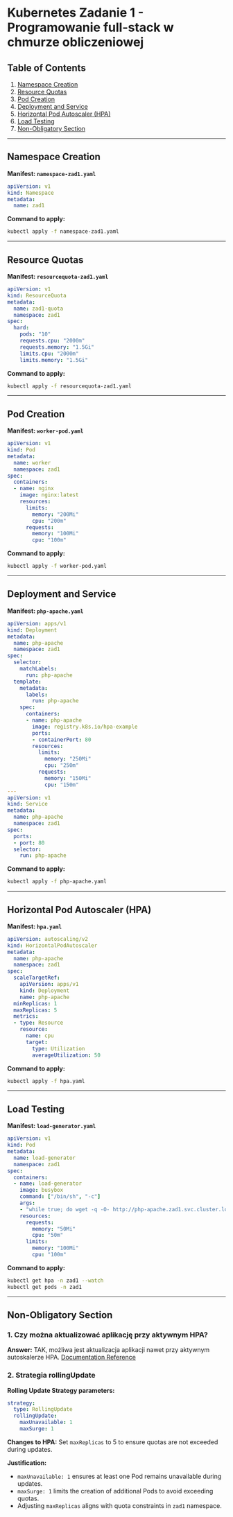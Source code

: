 # Kubernetes Zadanie 1 - Programowanie full-stack w chmurze obliczeniowej

## Table of Contents
1. [Namespace Creation](#namespace-creation)
2. [Resource Quotas](#resource-quotas)
3. [Pod Creation](#pod-creation)
4. [Deployment and Service](#deployment-and-service)
5. [Horizontal Pod Autoscaler (HPA)](#horizontal-pod-autoscaler-hpa)
6. [Load Testing](#load-testing)
7. [Non-Obligatory Section](#non-obligatory-section)

---

## Namespace Creation

**Manifest: `namespace-zad1.yaml`**
```yaml
apiVersion: v1
kind: Namespace
metadata:
  name: zad1
```
**Command to apply:**
```bash
kubectl apply -f namespace-zad1.yaml
```

---

## Resource Quotas

**Manifest: `resourcequota-zad1.yaml`**
```yaml
apiVersion: v1
kind: ResourceQuota
metadata:
  name: zad1-quota
  namespace: zad1
spec:
  hard:
    pods: "10"
    requests.cpu: "2000m"
    requests.memory: "1.5Gi"
    limits.cpu: "2000m"
    limits.memory: "1.5Gi"
```
**Command to apply:**
```bash
kubectl apply -f resourcequota-zad1.yaml
```

---

## Pod Creation

**Manifest: `worker-pod.yaml`**
```yaml
apiVersion: v1
kind: Pod
metadata:
  name: worker
  namespace: zad1
spec:
  containers:
  - name: nginx
    image: nginx:latest
    resources:
      limits:
        memory: "200Mi"
        cpu: "200m"
      requests:
        memory: "100Mi"
        cpu: "100m"
```
**Command to apply:**
```bash
kubectl apply -f worker-pod.yaml
```

---

## Deployment and Service

**Manifest: `php-apache.yaml`**
```yaml
apiVersion: apps/v1
kind: Deployment
metadata:
  name: php-apache
  namespace: zad1
spec:
  selector:
    matchLabels:
      run: php-apache
  template:
    metadata:
      labels:
        run: php-apache
    spec:
      containers:
      - name: php-apache
        image: registry.k8s.io/hpa-example
        ports:
        - containerPort: 80
        resources:
          limits:
            memory: "250Mi"
            cpu: "250m"
          requests:
            memory: "150Mi"
            cpu: "150m"
---
apiVersion: v1
kind: Service
metadata:
  name: php-apache
  namespace: zad1
spec:
  ports:
  - port: 80
  selector:
    run: php-apache
```
**Command to apply:**
```bash
kubectl apply -f php-apache.yaml
```

---

## Horizontal Pod Autoscaler (HPA)

**Manifest: `hpa.yaml`**
```yaml
apiVersion: autoscaling/v2
kind: HorizontalPodAutoscaler
metadata:
  name: php-apache
  namespace: zad1
spec:
  scaleTargetRef:
    apiVersion: apps/v1
    kind: Deployment
    name: php-apache
  minReplicas: 1
  maxReplicas: 5
  metrics:
  - type: Resource
    resource:
      name: cpu
      target:
        type: Utilization
        averageUtilization: 50
```
**Command to apply:**
```bash
kubectl apply -f hpa.yaml
```

---

## Load Testing

**Manifest: `load-generator.yaml`**
```yaml
apiVersion: v1
kind: Pod
metadata:
  name: load-generator
  namespace: zad1
spec:
  containers:
  - name: load-generator
    image: busybox
    command: ["/bin/sh", "-c"]
    args:
    - "while true; do wget -q -O- http://php-apache.zad1.svc.cluster.local; done"
    resources:
      requests:
        memory: "50Mi"
        cpu: "50m"
      limits:
        memory: "100Mi"
        cpu: "100m"
```
**Command to apply:**
```bash
kubectl get hpa -n zad1 --watch
kubectl get pods -n zad1
```



---

## Non-Obligatory Section

### 1. Czy można aktualizować aplikację przy aktywnym HPA?
**Answer:** TAK, możliwa jest aktualizacja aplikacji nawet przy aktywnym autoskalerze HPA.
[Documentation Reference](https://kubernetes.io/docs/tasks/run-application/horizontal-pod-autoscale/)

### 2. Strategia rollingUpdate
**Rolling Update Strategy parameters:**
```yaml
strategy:
  type: RollingUpdate
  rollingUpdate:
    maxUnavailable: 1
    maxSurge: 1
```
**Changes to HPA:**
Set `maxReplicas` to 5 to ensure quotas are not exceeded during updates.

**Justification:**
- `maxUnavailable: 1` ensures at least one Pod remains unavailable during updates.
- `maxSurge: 1` limits the creation of additional Pods to avoid exceeding quotas.
- Adjusting `maxReplicas` aligns with quota constraints in `zad1` namespace.
